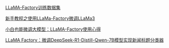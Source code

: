 [LLaMA-Factory训练数据集](https://blog.csdn.net/Mooczx/article/details/142443657)

[新手教程之使用LLaMa-Factory微调LLaMa3](https://blog.csdn.net/David_house/article/details/139426591)

[小白也能微调大模型：LLaMA-Factory使用心得](https://blog.csdn.net/a597688570/article/details/137179387)

[LLaMA Factory：微调DeepSeek-R1-Distill-Qwen-7B模型实现新闻标题分类器](https://gallery.pai-ml.com/#/preview/deepLearning/nlp/llama_factory_deepseek_r1_distill_7b)